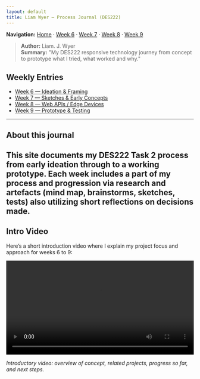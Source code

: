 ```yaml
---
layout: default
title: Liam Wyer – Process Journal (DES222)
---
```

**Navigation:** [Home](/Process-Journal-Task-2/) · [Week 6](./weeks/week6) · [Week 7](./weeks/week7) · [Week 8](./weeks/week8) · [Week 9](./weeks/week9)

> **Author:** Liam. J. Wyer  
> **Summary:** "My DES222 responsive technology journey from concept to prototype what I tried, what worked and why."

## Weekly Entries
- [Week 6 — Ideation & Framing](weeks/week6.md)
- [Week 7 — Sketches & Early Concepts](weeks/week7.md)
- [Week 8 — Web APIs / Edge Devices](weeks/week8.md)
- [Week 9 — Prototype & Testing](weeks/week9.md)

---

## About this journal

This site documents my DES222 Task 2 process from early ideation through to a working prototype. Each week includes a part of my process and progression via research and artefacts (mind map, brainstorms, sketches, tests) also utilizing short reflections on decisions made.
---

## Intro Video

Here’s a short introduction video where I explain my project focus and approach for weeks 6 to 9:

<video controls width="100%">
  <source src="./assets/videos/Wyer_Liam_DES222_Task2_Presentation.mp4" type="video/mp4">
  Your browser does not support the video tag.
</video>
<p><em>Introductory video: overview of concept, related projects, progress so far, and next steps.</em></p>
